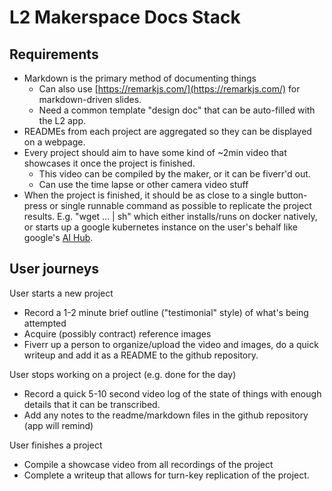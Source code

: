 # L2 Makerspace Docs Stack

## Requirements

*   Markdown is the primary method of documenting things
    *   Can also use [https://remarkjs.com/](https://remarkjs.com/) for markdown-driven slides.
    *   Need a common template "design doc" that can be auto-filled with the L2 app.
*   READMEs from each project are aggregated so they can be displayed on a webpage.
*   Every project should aim to have some kind of ~2min video that showcases it once the project is finished.
    *   This video can be compiled by the maker, or it can be fiverr'd out. 
    *   Can use the time lapse or other camera video stuff
*   When the project is finished, it should be as close to a single button-press or single runnable command as possible to replicate the project results. E.g. "wget ... | sh" which either installs/runs on docker natively, or starts up a google kubernetes instance on the user's behalf like google's [AI Hub](https://cloud.google.com/ai-hub/).

## User journeys

User starts a new project

*   Record a 1-2 minute brief outline ("testimonial" style) of what's being attempted
*   Acquire (possibly contract) reference images
*   Fiverr up a person to organize/upload the video and images, do a quick writeup and add it as a README to the github repository.

User stops working on a project (e.g. done for the day)

*   Record a quick 5-10 second video log of the state of things with enough details that it can be transcribed.
*   Add any notes to the readme/markdown files in the github repository (app will remind)

User finishes a project

*   Compile a showcase video from all recordings of the project
*   Complete a writeup that allows for turn-key replication of the project.
